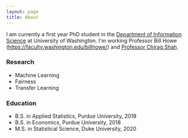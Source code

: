 ```yaml
---
layout: page
title: About
---
```


I am currently a first year PhD student in the [Department of Information Science](https://stat.duke.edu) at University of Washington. I'm working Professor Bill Howe (https://faculty.washington.edu/billhowe/) and [Professor Chirag Shah](https://ischool.uw.edu/people/faculty/profile/chirags).

### Research

- Machine Learning
- Fairness
- Transfer Learning

### Education

- B.S. in Applied Statistics, Purdue University, 2018
- B.S. in Economics, Purdue University, 2018
- M.S. in Statistical Science, Duke University, 2020
